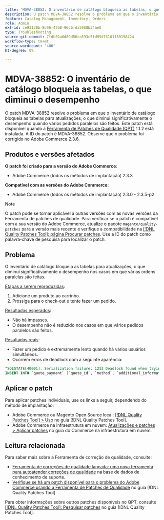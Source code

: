 ```yaml
---
title: 'MDVA-38852: O inventário de catálogo bloqueia as tabelas, o que diminui o desempenho'
description: O patch MDVA-38852 resolve o problema em que o inventário de catálogo bloqueia as tabelas para atualizações, o que diminui significativamente o desempenho quando vários pedidos paralelos são feitos. Este patch está disponível quando a [Ferramenta de correções de qualidade (QPT)](https://experienceleague.adobe.com/pt-br/docs/commerce-operations/tools/quality-patches-tool/quality-patches-tool-to-self-serve-quality-patches) 1.1.2 está instalada. A ID do patch é MDVA-38852. Observe que o problema foi corrigido no Adobe Commerce 2.3.6.
feature: Catalog Management, Inventory, Orders
role: Admin
exl-id: ce93130b-8d96-47b8-96c6-da5988b34ae0
type: Troubleshooting
source-git-commit: 7fdb02a6d89d50ea593c5fd99d78101f89198424
workflow-type: tm+mt
source-wordcount: '406'
ht-degree: 0%

---
```


# MDVA-38852: O inventário de catálogo bloqueia as tabelas, o que diminui o desempenho

O patch MDVA-38852 resolve o problema em que o inventário de catálogo bloqueia as tabelas para atualizações, o que diminui significativamente o desempenho quando vários pedidos paralelos são feitos. Este patch está disponível quando a [Ferramenta de Patches de Qualidade (QPT)](https://experienceleague.adobe.com/pt-br/docs/commerce-operations/tools/quality-patches-tool/quality-patches-tool-to-self-serve-quality-patches) 1.1.2 está instalada. A ID do patch é MDVA-38852. Observe que o problema foi corrigido no Adobe Commerce 2.3.6.

## Produtos e versões afetados

**O patch foi criado para a versão do Adobe Commerce:**

* Adobe Commerce (todos os métodos de implantação) 2.3.3

**Compatível com as versões do Adobe Commerce:**

* Adobe Commerce (todos os métodos de implantação) 2.3.0 - 2.3.5-p2

>[!NOTE]
>
>O patch pode se tornar aplicável a outras versões com as novas versões da Ferramenta de patches de qualidade. Para verificar se o patch é compatível com a sua versão do Adobe Commerce, atualize o pacote `magento/quality-patches` para a versão mais recente e verifique a compatibilidade na [[!DNL Quality Patches Tool]: página Procurar patches](https://experienceleague.adobe.com/pt-br/docs/commerce-operations/tools/quality-patches-tool/quality-patches-tool-to-self-serve-quality-patches). Use a ID do patch como palavra-chave de pesquisa para localizar o patch.

## Problema

O inventário de catálogo bloqueia as tabelas para atualizações, o que diminui significativamente o desempenho nos casos em que várias ordens paralelas são feitas.

<u>Etapas a serem reproduzidas</u>:

1. Adicione um produto ao carrinho.
1. Prossiga para o check-out e tente fazer um pedido.

<u>Resultados esperados</u>:

* Não há impasses.
* O desempenho não é reduzido nos casos em que vários pedidos paralelos são feitos.

<u>Resultados reais</u>:

* Fazer um pedido é extremamente lento quando há vários usuários simultâneos.
* Ocorrem erros de deadlock com a seguinte aparência:

```SQL
"SQLSTATE[40001]: Serialization failure: 1213 Deadlock found when trying to get lock; try restarting transaction, query was:
INSERT INTO `quote_payment` (`quote_id`, `method`, `additional_information`) VALUES (?, ?, ?)"
```

## Aplicar o patch

Para aplicar patches individuais, use os links a seguir, dependendo do método de implantação:

* Adobe Commerce ou Magento Open Source local: [[!DNL Quality Patches Tool] > Uso](/help/tools/quality-patches-tool/usage.md) no guia [!DNL Quality Patches Tool].
* Adobe Commerce na infraestrutura em nuvem: [Atualizações e patches > Aplicar patches](https://experienceleague.adobe.com/docs/commerce-cloud-service/user-guide/develop/upgrade/apply-patches.html?lang=pt-BR) no guia do Commerce na infraestrutura em nuvem.

## Leitura relacionada

Para saber mais sobre a Ferramenta de correção de qualidade, consulte:

* [Ferramenta de correções de qualidade lançada: uma nova ferramenta para autoatender correções de qualidade](https://experienceleague.adobe.com/pt-br/docs/commerce-operations/tools/quality-patches-tool/quality-patches-tool-to-self-serve-quality-patches) na base de dados de conhecimento de suporte.
* [Verifique se há um patch disponível para o problema do Adobe Commerce usando a Ferramenta de Patches de Qualidade](/help/tools/quality-patches-tool/patches-available-in-qpt/check-patch-for-magento-issue-with-magento-quality-patches.md) no guia [!DNL Quality Patches Tool].

Para obter informações sobre outros patches disponíveis no QPT, consulte [[!DNL Quality Patches Tool]: Pesquisar patches](https://experienceleague.adobe.com/tools/commerce-quality-patches/index.html?lang=pt-BR) no guia [!DNL Quality Patches Tool].
